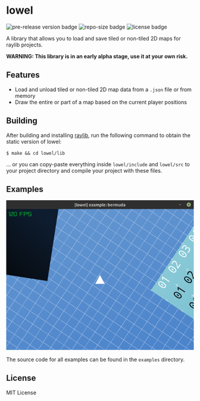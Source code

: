 # lowel

![pre-release version badge](https://img.shields.io/github/v/release/c-krit/lowel?include_prereleases)
![repo-size badge](https://img.shields.io/github/repo-size/c-krit/lowel)
![license badge](https://img.shields.io/github/license/c-krit/lowel)

A library that allows you to load and save tiled or non-tiled 2D maps for raylib projects.

**WARNING: This library is in an early alpha stage, use it at your own risk.**

## Features

- Load and unload tiled or non-tiled 2D map data from a `.json` file or from memory
- Draw the entire or part of a map based on the current player positions

## Building

After building and installing [raylib](https://github.com/raysan5/raylib), run the following command to obtain the static version of lowel:

```console
$ make && cd lowel/lib
```

... or you can copy-paste everything inside `lowel/include` and `lowel/src` to your project directory and compile your project with these files.

## Examples

![example: bermuda](https://raw.githubusercontent.com/c-krit/lowel/main/examples/bermuda/bermuda.png)

The source code for all examples can be found in the `examples` directory.

## License

MIT License
